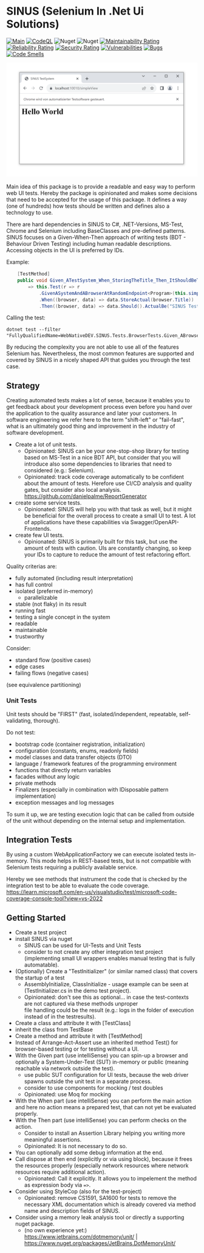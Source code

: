 # SINUS (Selenium In .Net Ui Solutions)

[![Main](https://github.com/webnativedev/SINUS/actions/workflows/dotnet_main.yml/badge.svg)](https://github.com/webnativedev/SINUS/actions/workflows/dotnet_main.yml) [![CodeQL](https://github.com/webnativedev/SINUS/actions/workflows/codeql.yml/badge.svg)](https://github.com/webnativedev/SINUS/actions/workflows/codeql.yml) ![Nuget](https://img.shields.io/nuget/v/WebNativeDEV.SINUS.Core) ![Nuget](https://img.shields.io/nuget/dt/WebNativeDEV.SINUS.Core?logo=nuget) [![Maintainability Rating](https://sonarcloud.io/api/project_badges/measure?project=webnativedev_SINUS&metric=sqale_rating)](https://sonarcloud.io/summary/new_code?id=webnativedev_SINUS) [![Reliability Rating](https://sonarcloud.io/api/project_badges/measure?project=webnativedev_SINUS&metric=reliability_rating)](https://sonarcloud.io/summary/new_code?id=webnativedev_SINUS) [![Security Rating](https://sonarcloud.io/api/project_badges/measure?project=webnativedev_SINUS&metric=security_rating)](https://sonarcloud.io/summary/new_code?id=webnativedev_SINUS) [![Vulnerabilities](https://sonarcloud.io/api/project_badges/measure?project=webnativedev_SINUS&metric=vulnerabilities)](https://sonarcloud.io/summary/new_code?id=webnativedev_SINUS) [![Bugs](https://sonarcloud.io/api/project_badges/measure?project=webnativedev_SINUS&metric=bugs)](https://sonarcloud.io/summary/new_code?id=webnativedev_SINUS) [![Code Smells](https://sonarcloud.io/api/project_badges/measure?project=webnativedev_SINUS&metric=code_smells)](https://sonarcloud.io/summary/new_code?id=webnativedev_SINUS)


![Example Screenshot](/docs/sinus-screenshot.png "Example Screenshot")

Main idea of this package is to provide a readable and easy way to perform web UI tests.
Hereby the package is opinionated and makes some decisions that need to be accepted for the usage of this package.
It defines a way (one of hundreds) how tests should be written and defines also a technology to use.

There are hard dependencies in SINUS to C#, .NET-Versions, MS-Test, Chrome and Selenium including BaseClasses and pre-defined patterns.
SINUS focuses on a Given-When-Then approach of writing tests (BDT - Behaviour Driven Testing) including human readable descriptions.
Accessing objects in the UI is preferred by IDs.

Example:

```csharp
    [TestMethod]
    public void Given_ATestSystem_When_StoringTheTitle_Then_ItShouldBeTheRightValue()
        => this.Test(r => r
            .GivenASystemAndABrowserAtRandomEndpoint<Program>(this.simpleView, new BrowserFactoryOptions(headless: false))
            .When((browser, data) => data.StoreActual(browser.Title))
            .Then((browser, data) => data.Should().ActualBe("SINUS TestSystem")));
```

Calling the test:

```batch
dotnet test --filter "FullyQualifiedName=WebNativeDEV.SINUS.Tests.BrowserTests.Given_ABrowserOpensGoogle_When_ReadingTheTitle_Then_TitleShouldBeSetToGoogle"
```

By reducing the complexity you are not able to use all of the features Selenium has.
Nevertheless, the most common features are supported and covered by SINUS in a nicely shaped API that guides you through the test case.

## Strategy

Creating automated tests makes a lot of sense, because it enables you to get feedback
about your development process even before you hand over the application to the
quality assurance and later your customers. In software engineering we refer here to
the term "shift-left" or "fail-fast", what is an ultimately good thing and improvement
in the industry of software development.

* Create a lot of unit tests.
  * Opinionated: SINUS can be your one-stop-shop library for testing
    based on MS-Test in a nice BDT API, but consider that you will introduce also
    some dependencies to libraries that need to considered (e.g.: Selenium).
  * Opinionated: track code coverage automatically to be confident about the amount of tests.
    Herefore use CI/CD analysis and quality gates, but consider also local analysis.
    https://github.com/danielpalme/ReportGenerator
* create some service tests.
  * Opinionated: SINUS will help you with that task as well, but it might be
    beneficial for the overall process to create a small UI to test. A lot
    of applications have these capabilities via Swagger/OpenAPI-Frontends.
* create few UI tests.
  * Opinionated: SINUS is primarily built for this task, but use the amount of
    tests with caution. UIs are constantly changing, so keep your IDs to capture
    to reduce the amount of test refactoring effort.

Quality criterias are:

* fully automated (including result interpretation)
* has full control
* isolated (preferred in-memory)
  * parallelizable
* stable (not flaky) in its result
* running fast
* testing a single concept in the system
* readable
* maintainable
* trustworthy

Consider:

* standard flow (positive cases)
* edge cases
* failing flows (negative cases)

(see equivalence partitioning)

### Unit Tests

Unit tests should be "FIRST" (fast, isolated/independent, repeatable, self-validating, thorough).

Do not test:

* bootstrap code (container registration, initialization)
* configuration (constants, enums, readonly fields)
* model classes and data transfer objects (DTO)
* language / framework features of the programming environment
* functions that directly return variables
* facades without any logic
* private methods
* Finalizers (especially in combination with IDisposable pattern implementation)
* exception messages and log messages

To sum it up, we are testing execution logic that can be called from outside of the unit without depending on the internal setup and implementation.

## Integration Tests

By using a custom WebApplicationFactory we can execute isolated tests in-memory. 
This mode helps in REST-based tests, but is not compatible with Selenium tests requiring a publicly available service.

Hereby we see methods that instrument the code that is checked by the integration test to be able to evaluate the code coverage.
https://learn.microsoft.com/en-us/visualstudio/test/microsoft-code-coverage-console-tool?view=vs-2022

## Getting Started

* Create a test project
* install SINUS via nuget
  * SINUS can be used for UI-Tests and Unit Tests
  * consider to not create any other integration test project
    (implementing small UI wrappers enables manual testing that is fully automatable).
* (Optionally) Create a "TestInitializer" (or similar named class) that covers the startup of a test
  * AssemblyInitialize, ClassInitialize - usage example can be seen at (TestInitializer.cs in the demo test project).
  * Opinionated: don't see this as optional... in case the test-contexts are not captured via these methods unproper \
    file handling could be the result (e.g.: logs in the folder of execution instead of in the testresults).
* Create a class and attribute it with \[TestClass\]
* inherit the class from TestBase
* Create a method and attribute it with \[TestMethod\]
* Instead of Arrange-Act-Assert use an inherited method Test() for browser-based testing or for testing without a UI.
* With the Given part (use intelliSense) you can spin-up a browser and optionally a System-Under-Test (SUT) in-memory or public (meaning reachable via network outside the test).
  * use public SUT configuration for UI tests, because the web driver spawns outside the unit test in a separate process.
  * consider to use components for mocking / test doubles
  * Opinionated: use Moq for mocking
* With the When part (use intelliSense) you can perform the main action and here no action means a prepared test, that can not yet be evaluated properly.
* With the Then part (use intelliSense) you can perform checks on the action.
  * Consider to install an Assertion Library helping you writing more meaningful assertions.
  * Opinionated: It is not necessary to do so.
* You can optionally add some debug information at the end.
* Call dispose at then end (explicitly or via using block), because it frees the resources properly (especially network resources where network resources require additional action).
  * Opinionated: Call it explicitly. It allows you to impelement the method as expression body via ```=>```.
* Consider using StyleCop (also for the test-project)
  * Opinionated: remove CS1591, SA1600 for tests to remove the necessary XML documentation which is already covered via method name and description fields of SINUS.
* Consider using a memory leak analysis tool or directly a supporting nuget package.
  * (no own experience yet:) https://www.jetbrains.com/dotmemory/unit/ | https://www.nuget.org/packages/JetBrains.DotMemoryUnit/